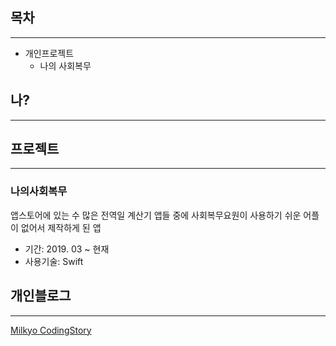 ## 목차

---

- 개인프로젝트
  - 나의 사회복무



## 나?

---



## 프로젝트

---

### 나의사회복무

앱스토어에 있는 수 많은 전역일 계산기 앱들 중에 사회복무요원이 사용하기 쉬운 어플이 없어서 제작하게 된 앱

- 기간: 2019. 03 ~ 현재
- 사용기술: Swift



## 개인블로그

---

[Milkyo CodingStory]



[Milkyo CodingStory]: https://milyo-codingstories.tistory.com
[나의사회복무]: https://apps.apple.com/kr/app/나의-사회복무/id1455311580
##### 
